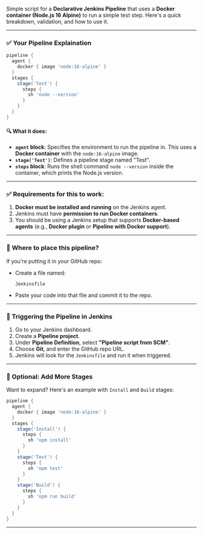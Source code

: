 
Simple script for a **Declarative Jenkins Pipeline** that uses a **Docker container (Node.js 16 Alpine)** to run a simple test step. Here's a quick breakdown, validation, and how to use it.

---

### ✅ **Your Pipeline Explaination**

```groovy
pipeline {
  agent {
    docker { image 'node:16-alpine' }
  }
  stages {
    stage('Test') {
      steps {
        sh 'node --version'
      }
    }
  }
}
```

#### 🔍 What it does:

* **`agent` block**: Specifies the environment to run the pipeline in. This uses a **Docker container** with the `node:16-alpine` image.
* **`stage('Test')`**: Defines a pipeline stage named "Test".
* **`steps` block**: Runs the shell command `node --version` inside the container, which prints the Node.js version.

---

### ✅ Requirements for this to work:

1. **Docker must be installed and running** on the Jenkins agent.
2. Jenkins must have **permission to run Docker containers**.
3. You should be using a Jenkins setup that supports **Docker-based agents** (e.g., **Docker plugin** or **Pipeline with Docker support**).

---

### 📁 Where to place this pipeline?

If you're putting it in your GitHub repo:

* Create a file named:

  ```
  Jenkinsfile
  ```

* Paste your code into that file and commit it to the repo.

---

### 🚀 Triggering the Pipeline in Jenkins

1. Go to your Jenkins dashboard.
2. Create a **Pipeline project**.
3. Under **Pipeline Definition**, select **"Pipeline script from SCM"**.
4. Choose **Git**, and enter the GitHub repo URL.
5. Jenkins will look for the `Jenkinsfile` and run it when triggered.

---

### 🧪 Optional: Add More Stages

Want to expand? Here's an example with `Install` and `Build` stages:

```groovy
pipeline {
  agent {
    docker { image 'node:16-alpine' }
  }
  stages {
    stage('Install') {
      steps {
        sh 'npm install'
      }
    }
    stage('Test') {
      steps {
        sh 'npm test'
      }
    }
    stage('Build') {
      steps {
        sh 'npm run build'
      }
    }
  }
}
```

---


